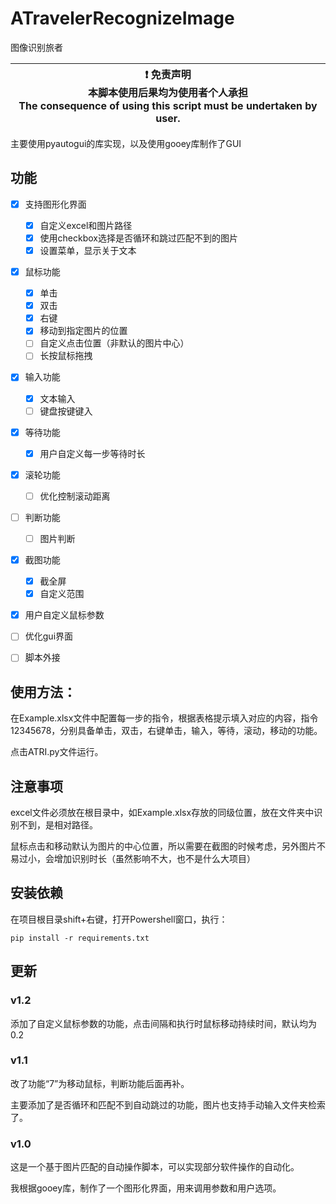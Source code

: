 # ATravelerRecognizeImage
图像识别旅者

| :exclamation: 免责声明<br>本脚本使用后果均为使用者个人承担<br>The consequence of using this script must be undertaken by user. |
| ------------------------------------------------------------------------------------------------------------------------- |

主要使用pyautogui的库实现，以及使用gooey库制作了GUI

## 功能
- [x] 支持图形化界面
  - [x] 自定义excel和图片路径
  - [x] 使用checkbox选择是否循环和跳过匹配不到的图片
  - [x] 设置菜单，显示关于文本
- [x] 鼠标功能
  - [x] 单击
  - [x] 双击
  - [x] 右键
  - [x] 移动到指定图片的位置
  - [ ] 自定义点击位置（非默认的图片中心）
  - [ ] 长按鼠标拖拽
- [x] 输入功能
  - [x] 文本输入
  - [ ] 键盘按键键入
- [x] 等待功能
  - [x] 用户自定义每一步等待时长
- [x] 滚轮功能
  - [ ] 优化控制滚动距离
- [ ] 判断功能
  - [ ] 图片判断
- [x] 截图功能
  - [x] 截全屏
  - [x] 自定义范围
- [x] 用户自定义鼠标参数
- [ ] 优化gui界面
- [ ] 脚本外接


## 使用方法：
在Example.xlsx文件中配置每一步的指令，根据表格提示填入对应的内容，指令12345678，分别具备单击，双击，右键单击，输入，等待，滚动，移动的功能。

点击ATRI.py文件运行。
## 注意事项
excel文件必须放在根目录中，如Example.xlsx存放的同级位置，放在文件夹中识别不到，是相对路径。

鼠标点击和移动默认为图片的中心位置，所以需要在截图的时候考虑，另外图片不易过小，会增加识别时长（虽然影响不大，也不是什么大项目）
## 安装依赖
在项目根目录shift+右键，打开Powershell窗口，执行：
```
pip install -r requirements.txt
```

## 更新 
### v1.2
添加了自定义鼠标参数的功能，点击间隔和执行时鼠标移动持续时间，默认均为0.2

### v1.1
改了功能“7”为移动鼠标，判断功能后面再补。

主要添加了是否循环和匹配不到自动跳过的功能，图片也支持手动输入文件夹检索了。

### v1.0
这是一个基于图片匹配的自动操作脚本，可以实现部分软件操作的自动化。

我根据gooey库，制作了一个图形化界面，用来调用参数和用户选项。


